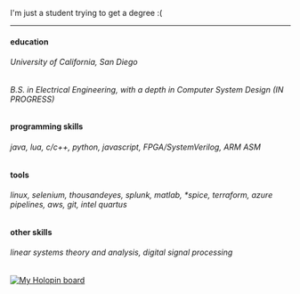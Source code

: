 I'm just a student trying to get a degree :(

<hr>

#### education

###### University of California, San Diego

###### B.S. in Electrical Engineering, with a depth in Computer System Design (IN PROGRESS)

#### programming skills

###### java, lua, c/c++, python, javascript, FPGA/SystemVerilog, ARM ASM

#### tools

###### linux, selenium, thousandeyes, splunk, matlab, \*spice, terraform, azure pipelines, aws, git, intel quartus

#### other skills

###### linear systems theory and analysis, digital signal processing


[![My Holopin board](https://holopin.io/api/user/board?user=javacafe01)](https://holopin.io/@javacafe01)
